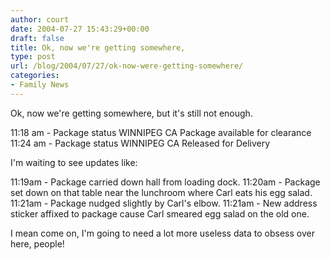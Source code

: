 ```yaml
---
author: court
date: 2004-07-27 15:43:29+00:00
draft: false
title: Ok, now we're getting somewhere,
type: post
url: /blog/2004/07/27/ok-now-were-getting-somewhere/
categories:
- Family News
---
```


Ok, now we're getting somewhere, but it's still not enough.

11:18 am - Package status WINNIPEG CA Package available for clearance
11:24 am - Package status WINNIPEG CA Released for Delivery

I'm waiting to see updates like:

11:19am - Package carried down hall from loading dock.
11:20am - Package set down on that table near the lunchroom where Carl eats his egg salad.
11:21am - Package nudged slightly by Carl's elbow.
11:21am - New address sticker affixed to package cause Carl smeared egg salad on the old one.

I mean come on, I'm going to need a lot more useless data to obsess over here, people!
